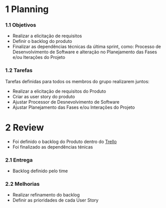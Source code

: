 # 1 Planning

### 1.1 Objetivos

- Realizar a elicitação de requisitos
- Definir o backlog do produto
- Finalizar as dependências técnicas da última sprint, como: Processo de Desenvolvimento de Software e alteração no Planejamento das Fases e/ou Iterações do Projeto

### 1.2 Tarefas

Tarefas definidas para todos os membros do grupo realizarem juntos:

- Realizar a elicitação de requisitos do Produto
- Criar as user story do produto
- Ajustar Processor de Desnevolvimento de Software
- Ajustar Planejamento das Fases e/ou Interações do Projeto

# 2 Review

- Foi definido o backlog do Produto dentro do [Trello](https://trello.com/b/KqnlhBTh/kanban-quadro-modelo)
- Foi finalizado as dependências ténicas

### 2.1 Entrega

- Backlog definido pelo time

### 2.2 Melhorias

- Realizar refinamento do backlog
- Definir as prioridades de cada User Story

